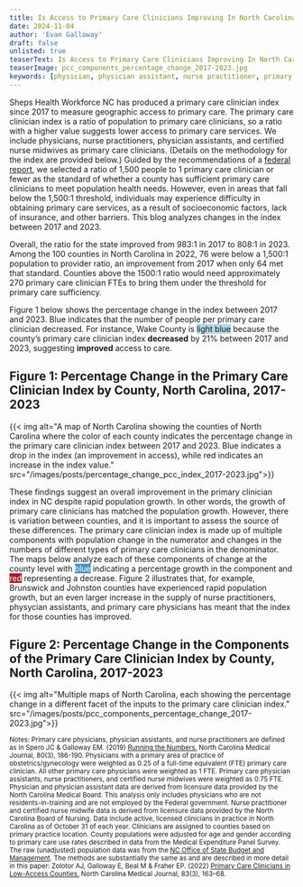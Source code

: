 ```yaml
---
title: Is Access to Primary Care Clinicians Improving In North Carolina?
date: 2024-11-04
author: 'Evan Galloway'
draft: false
unlisted: true
teaserText: Is Access to Primary Care Clinicians Improving In North Carolina?
teaserImage: pcc_components_percentage_change_2017-2023.jpg
keywords: [physician, physician assistant, nurse practitioner, primary care]
---
```

Sheps Health Workforce NC has produced a primary care clinician index since 2017 to measure geographic access to primary care. The primary care clinician index is a ratio of population to primary care clinicians, so a ratio with a higher value suggests lower access to primary care services. We include physicians, nurse practitioners, physician assistants, and certified nurse midwives as primary care clinicians. (Details on the methodology for the index are provided below.)  Guided by the recommendations of a [federal report](https://www.ruralhealthinfo.org/assets/3262-13308/nrmcfinalreport.pdf), we selected a ratio of 1,500 people to 1 primary care clinician or fewer as the standard of whether a county has sufficient primary care clinicians to meet population health needs. However, even in areas that fall below the 1,500:1 threshold, individuals may experience difficulty in obtaining primary care services, as a result of socioeconomic factors, lack of insurance, and other barriers. This blog analyzes changes in the index between 2017 and 2023.

Overall, the ratio for the state improved from 983:1 in 2017 to 808:1 in 2023. Among the 100 counties in North Carolina in 2022, 76  were below a 1,500:1 population to provider ratio, an improvement from 2017 when only 64 met that standard. Counties above the 1500:1 ratio would need approximately 270 primary care clinician FTEs to bring them under the threshold for primary care sufficiency.

Figure 1 below shows the percentage change in the index between 2017 and 2023. Blue indicates that the number of people per primary care clinician decreased. For instance, Wake County is <span class="rounded-word-box" style="background-color: rgb(181, 215, 232);">light blue</span> because the county’s primary care clinician index **decreased** by 21% between 2017 and 2023, suggesting **improved** access to care.

## Figure 1: Percentage Change in the Primary Care Clinician Index by County, North Carolina, 2017-2023

{{< img alt="A map of North Carolina showing the counties of North Carolina where the color of each county indicates the percentage change in the primary care clinician index between 2017 and 2023. Blue indicates a drop in the index (an improvement in access), while red indicates an increase in the index value."  src="/images/posts/percentage_change_pcc_index_2017-2023.jpg">}}


These findings suggest an overall improvement in the primary clinician index in NC despite rapid population growth. In other words, the growth of primary care clinicians has matched the population growth. However, there is variation between counties, and it is important to assess the source of these differences. The primary care clinician index is made up of multiple components with population change in the numerator and changes in the numbers of different types of primary care clinicians in the denominator. The maps below analyze each of these components of change at the county level with <span class="rounded-word-box" style="background-color: rgb(73, 147, 195); color: #fff">blue</span> indicating a percentage growth in the component and <span class="rounded-word-box" style="background-color: rgb(166, 28, 45); color: #fff">red</span> representing a decrease. Figure 2 illustrates that, for example, Brunswick and Johnston counties have experienced rapid population growth, but an even larger increase in the supply of nurse practitioners, physycian assistants, and primary care physicians has meant that the index for those counties has improved.

## Figure 2: Percentage Change in the Components of the Primary Care Clinician Index by County, North Carolina, 2017-2023

{{< img alt="Multiple maps of North Carolina, each showing the percentage change in a different facet of the inputs to the primary care clinician index."  src="/images/posts/pcc_components_percentage_change_2017-2023.jpg">}}

<small>Notes: Primary care physicians, physician assistants, and nurse practitioners are defined as in Spero JC & Galloway EM. (2019) [Running the Numbers.](https://ncmedicaljournal.com/article/55138) North Carolina Medical Journal, 80(3), 186-190. Physicians with a primary area of practice of obstetrics/gynecology were weighted as 0.25 of a full-time equivalent (FTE) primary care clinician. All other primary care physicians were weighted as 1 FTE. Primary care physician assistants, nurse practitioners, and certified nurse midwives were weighted as 0.75 FTE. Physician and physician assistant data are derived from licensure data provided by the North Carolina Medical Board. This analysis only includes physicians who are not residents-in-training and are not employed by the Federal government. Nurse practitioner and certified nurse midwife data is derived from licensure data provided by the North Carolina Board of Nursing. Data include active, licensed clinicians in practice in North Carolina as of October 31 of each year. Clinicians are assigned to counties based on primary practice location. County populations were adjusted for age and gender according to primary care use rates described in data from the Medical Expenditure Panel Survey. The raw (unadjusted) population data was from the [NC Office of State Budget and Management](https://www.osbm.nc.gov/demog/county-projections). The methods are substantially the same as and are described in more detail in this paper: Zolotor AJ, Galloway E, Beal M & Fraher EP. (2022) [Primary Care Clinicians in Low-Access Counties.](https://ncmedicaljournal.com/article/55438) North Carolina Medical Journal, 83(3), 163–68.</small>
